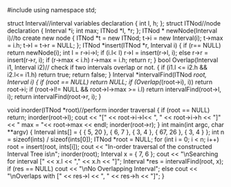 #include <iostream>
using namespace std;

struct Interval//interval variables declaration {
   int l, h;
};
struct ITNod//node declaration {
   Interval *i;
   int max;
   ITNod *l, *r;
};
ITNod * newNode(Interval i)//to create new node {
   ITNod *t = new ITNod;
   t->i = new Interval(i);
   t->max = i.h;
   t->l = t->r = NULL;
};
ITNod *insert(ITNod *r, Interval i) {
   if (r== NULL)
      return newNode(i);
      int l = r->i->l;
   if (i.l< l)
      r->l = insert(r->l, i);
   else
      r->r = insert(r->r, i);
   if (r->max < i.h)
      r->max = i.h;
      return r;
}
bool Overlap(Interval i1, Interval i2)// check if two intervals overlap or not. {
   if (i1.l <= i2.h && i2.l<= i1.h)
      return true;
      return false;
}
Interval *intervalFind(ITNod *root, Interval i) {
   if (root == NULL)
      return NULL;
   if (Overlap(*(root->i), i))
      return root->i;
   if (root->l!= NULL && root->l->max >= i.l)
      return intervalFind(root->l, i);
      return intervalFind(root->r, i);
}

void inorder(ITNod *root)//perform inorder traversal {
   if (root == NULL)
      return;
      inorder(root->l);
      cout << "[" << root->i->l<< ", " << root->i->h << "]" << " max = "<< root->max << endl;
      inorder(root->r);
}
int main(int argc, char **argv) {
   Interval ints[] = { { 5, 20 }, { 6, 7 }, { 3, 4 }, { 67, 26 }, { 3, 4 } };
   int n = sizeof(ints) / sizeof(ints[0]);
   ITNod *root = NULL;
   for (int i = 0; i < n; i++)
      root = insert(root, ints[i]);
      cout << "In-order traversal of the constructed Interval Tree is\n";
      inorder(root);
      Interval x = { 7, 6 };
      cout << "\nSearching for interval [" << x.l << "," << x.h << "]";
      Interval *res = intervalFind(root, x);
      if (res == NULL)
         cout << "\nNo Overlapping Interval";
      else
         cout << "\nOverlaps with [" << res->l << ", " << res->h << "]";
}

